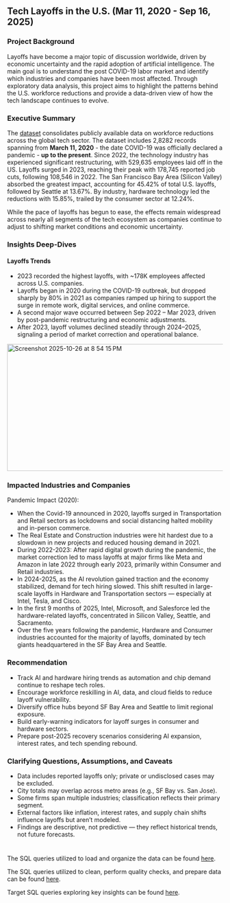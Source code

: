 ## Tech Layoffs in the U.S. (Mar 11, 2020 - Sep 16, 2025)

### Project Background

Layoffs have become a major topic of discussion worldwide, driven by economic uncertainty and the rapid adoption of artificial intelligence.  The main goal is to understand the post COVID-19 labor market and identify which industries and companies have been most affected. Through exploratory data analysis, this project aims to highlight the patterns behind the U.S. workforce reductions and provide a data-driven view of how the tech landscape continues to evolve.

### Executive Summary

The [dataset](https://www.kaggle.com/datasets/swaptr/layoffs-2022) consolidates publicly available data on workforce reductions across the global tech sector.  The dataset includes 2,8282 records spanning from **March 11, 2020** - the date COVID-19 was officially declared a pandemic - **up to the present**. Since 2022, the technology industry has experienced significant restructuring, with 529,635 employees laid off in the US. Layoffs surged in 2023, reaching their peak with 178,745 reported job cuts, following 108,546 in 2022. The San Francisco Bay Area (Silicon Valley) absorbed the greatest impact, accounting for 45.42% of total U.S. layoffs, followed by Seattle at 13.67%. By industry, hardware technology led the reductions with 15.85%, trailed by the consumer sector at 12.24%.

While the pace of layoffs has begun to ease, the effects remain widespread across nearly all segments of the tech ecosystem as companies continue to adjust to shifting market conditions and economic uncertainty.


### Insights Deep-Dives
#### Layoffs Trends
- 2023 recorded the highest layoffs, with ~178K employees affected across U.S. companies.
- Layoffs began in 2020 during the COVID-19 outbreak, but dropped sharply by 80% in 2021 as companies ramped up hiring to support the surge in remote work, digital services, and online commerce.
- A second major wave occurred between Sep 2022 – Mar 2023, driven by post-pandemic restructuring and economic adjustments.
- After 2023, layoff volumes declined steadily through 2024–2025, signaling a period of market correction and operational balance.
<img width="875" height="296" alt="Screenshot 2025-10-26 at 8 54 15 PM" src="https://github.com/user-attachments/assets/0f50a2c8-cc0c-4939-8608-42b98a4effb5" />

### Impacted Industries and Companies
Pandemic Impact (2020):
- When the Covid-19 announced in 2020, layoffs surged in Transportation and Retail sectors as lockdowns and social distancing halted mobility and in-person commerce.
- The Real Estate and Construction industries were hit hardest due to a slowdown in new projects and reduced housing demand in 2021.
- During 2022-2023: After rapid digital growth during the pandemic, the market correction led to mass layoffs at major firms like Meta and Amazon in late 2022 through early 2023, primarily within Consumer and Retail industries.
- In 2024-2025, as the AI revolution gained traction and the economy stabilized, demand for tech hiring slowed. This shift resulted in large-scale layoffs in Hardware and Transportation sectors — especially at Intel, Tesla, and Cisco.
- In the first 9 months of 2025, Intel, Microsoft, and Salesforce led the hardware-related layoffs, concentrated in Silicon Valley, Seattle, and Sacramento.
- Over the five years following the pandemic, Hardware and Consumer industries accounted for the majority of layoffs, dominated by tech giants headquartered in the SF Bay Area and Seattle.
  
### Recommendation
- Track AI and hardware hiring trends as automation and chip demand continue to reshape tech roles.
- Encourage workforce reskilling in AI, data, and cloud fields to reduce layoff vulnerability.
- Diversify office hubs beyond SF Bay Area and Seattle to limit regional exposure.
- Build early-warning indicators for layoff surges in consumer and hardware sectors.
- Prepare post-2025 recovery scenarios considering AI expansion, interest rates, and tech spending rebound.

### Clarifying Questions, Assumptions, and Caveats
- Data includes reported layoffs only; private or undisclosed cases may be excluded.
- City totals may overlap across metro areas (e.g., SF Bay vs. San Jose).
- Some firms span multiple industries; classification reflects their primary segment.
- External factors like inflation, interest rates, and supply chain shifts influence layoffs but aren’t modeled.
- Findings are descriptive, not predictive — they reflect historical trends, not future forecasts.

#

The SQL queries utilized to load and organize the data can be found [here](https://github.com/hna778/SQL-Porfoio/blob/main/Layoffs/layoffs_Loading.sql).

The SQL queries utilized to clean, perform quality checks, and prepare data can be found [here](https://github.com/hna778/SQL-Porfoio/blob/main/Layoffs/layoffs_DataCleaning.sql).

Target SQL queries exploring key insights can be found [here](https://github.com/hna778/SQL-Porfoio/blob/main/Layoffs/layofss_EDA.sql).

